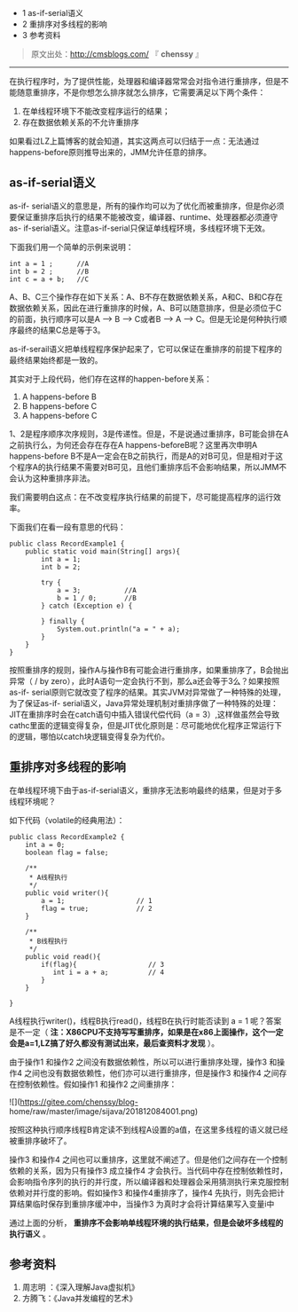  * 1 as-if-serial语义
  * 2 重排序对多线程的影响
  * 3 参考资料

> 原文出处：<http://cmsblogs.com/> 『 **chenssy** 』

* * *

在执行程序时，为了提供性能，处理器和编译器常常会对指令进行重排序，但是不能随意重排序，不是你想怎么排序就怎么排序，它需要满足以下两个条件：

  1. 在单线程环境下不能改变程序运行的结果；
  2. 存在数据依赖关系的不允许重排序

如果看过LZ上篇博客的就会知道，其实这两点可以归结于一点：无法通过happens-before原则推导出来的，JMM允许任意的排序。

## as-if-serial语义

as-if-
serial语义的意思是，所有的操作均可以为了优化而被重排序，但是你必须要保证重排序后执行的结果不能被改变，编译器、runtime、处理器都必须遵守as-
if-serial语义。注意as-if-serial只保证单线程环境，多线程环境下无效。

下面我们用一个简单的示例来说明：

    
    
    int a = 1 ;      //A
    int b = 2 ;      //B
    int c = a + b;   //C
    

A、B、C三个操作存在如下关系：A、B不存在数据依赖关系，A和C、B和C存在数据依赖关系，因此在进行重排序的时候，A、B可以随意排序，但是必须位于C的前面，执行顺序可以是A
–> B –> C或者B –> A –> C。但是无论是何种执行顺序最终的结果C总是等于3。

as-if-serail语义把单线程程序保护起来了，它可以保证在重排序的前提下程序的最终结果始终都是一致的。

其实对于上段代码，他们存在这样的happen-before关系：

  1. A happens-before B
  2. B happens-before C
  3. A happens-before C

1、2是程序顺序次序规则，3是传递性。但是，不是说通过重排序，B可能会排在A之前执行么，为何还会存在存在A happens-beforeB呢？这里再次申明A
happens-before
B不是A一定会在B之前执行，而是A的对B可见，但是相对于这个程序A的执行结果不需要对B可见，且他们重排序后不会影响结果，所以JMM不会认为这种重排序非法。

我们需要明白这点：在不改变程序执行结果的前提下，尽可能提高程序的运行效率。

下面我们在看一段有意思的代码：

    
    
    public class RecordExample1 {
        public static void main(String[] args){
            int a = 1;
            int b = 2;
    
            try {
                a = 3;           //A
                b = 1 / 0;       //B
            } catch (Exception e) {
    
            } finally {
                System.out.println("a = " + a);
            }
        }
    }
    

按照重排序的规则，操作A与操作B有可能会进行重排序，如果重排序了，B会抛出异常（ / by
zero），此时A语句一定会执行不到，那么a还会等于3么？如果按照as-if-
serial原则它就改变了程序的结果。其实JVM对异常做了一种特殊的处理，为了保证as-if-
serial语义，Java异常处理机制对重排序做了一种特殊的处理：JIT在重排序时会在catch语句中插入错误代偿代码（a =
3）,这样做虽然会导致cathc里面的逻辑变得复杂，但是JIT优化原则是：尽可能地优化程序正常运行下的逻辑，哪怕以catch块逻辑变得复杂为代价。

## 重排序对多线程的影响

在单线程环境下由于as-if-serial语义，重排序无法影响最终的结果，但是对于多线程环境呢？

如下代码（volatile的经典用法）：

    
    
    public class RecordExample2 {
        int a = 0;
        boolean flag = false;
    
        /**
         * A线程执行
         */
        public void writer(){
            a = 1;                  // 1
            flag = true;            // 2
        }
    
        /**
         * B线程执行
         */
        public void read(){
            if(flag){                  // 3
               int i = a + a;          // 4
            }
        }
    
    }
    

A线程执行writer()，线程B执行read()，线程B在执行时能否读到 a = 1 呢？答案是不一定（
**注：X86CPU不支持写写重排序，如果是在x86上面操作，这个一定会是a=1,LZ搞了好久都没有测试出来，最后查资料才发现** ）。

由于操作1 和操作2 之间没有数据依赖性，所以可以进行重排序处理，操作3 和操作4 之间也没有数据依赖性，他们亦可以进行重排序，但是操作3 和操作4
之间存在控制依赖性。假如操作1 和操作2 之间重排序：

![](https://gitee.com/chenssy/blog-
home/raw/master/image/sijava/201812084001.png)

按照这种执行顺序线程B肯定读不到线程A设置的a值，在这里多线程的语义就已经被重排序破坏了。

操作3 和操作4 之间也可以重排序，这里就不阐述了。但是他们之间存在一个控制依赖的关系，因为只有操作3 成立操作4
才会执行。当代码中存在控制依赖性时，会影响指令序列的执行的并行度，所以编译器和处理器会采用猜测执行来克服控制依赖对并行度的影响。假如操作3
和操作4重排序了，操作4 先执行，则先会把计算结果临时保存到重排序缓冲中，当操作3 为真时才会将计算结果写入变量i中

通过上面的分析， **重排序不会影响单线程环境的执行结果，但是会破坏多线程的执行语义** 。

## 参考资料

  1. 周志明 ：《深入理解Java虚拟机》
  2. 方腾飞：《Java并发编程的艺术》

